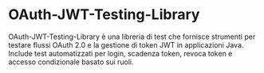 # OAuth-JWT-Testing-Library
OAuth-JWT-Testing-Library è una libreria di test che fornisce strumenti per testare flussi OAuth 2.0 e la gestione di token JWT in applicazioni Java. Include test automatizzati per login, scadenza token, revoca token e accesso condizionale basato sui ruoli.
